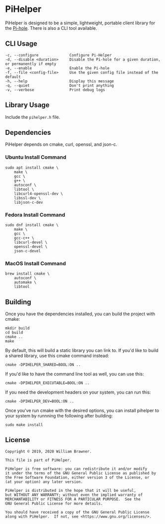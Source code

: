 # PiHelper

PiHelper is designed to be a simple, lightweight, portable client library for the
[Pi-hole](https://pi-hole.net/). There is also a CLI tool available.

## CLI Usage

    -c, --configure              Configure Pi-Helper
    -d, --disable <duration>     Disable the Pi-hole for a given duration, or permanently if empty
    -e, --enable                 Enable the Pi-hole
    -f, --file <config-file>     Use the given config file instead of the default
    -h, --help                   Display this message
    -q, --quiet                  Don't print anything
    -v, --verbose                Print debug logs

## Library Usage

Include the `pihelper.h` file.

## Dependencies

PiHelper depends on cmake, curl, openssl, and json-c.

### Ubuntu Install Command

    sudo apt install cmake \
        make \
        gcc \
        g++ \
        autoconf \
        libtool \
        libcurl4-openssl-dev \
        libssl-dev \
        libjson-c-dev

### Fedora Install Command

    sudo dnf install cmake \
        make \
        gcc \
        gcc-c++ \
        libcurl-devel \
        openssl-devel \
        json-c-devel

### MacOS Install Command

    brew install cmake \
        autoconf \
        automake \
        libtool

## Building

Once you have the dependencies installed, you can build the project with cmake:

    mkdir build
    cd build
    cmake ..
    make

By default, this will build a static library you can link to. If you'd like to build a shared library, use
this cmake command instead:

    cmake -DPIHELPER_SHARED=BOOL:ON ..

If you'd like to have the command line tool as well, you can use this:

    cmake -DPIHELPER_EXECUTABLE=BOOL:ON ..

If you need the development headers on your system, you can run this:

    cmake -DPIHELPER_DEV=BOOL:ON ..

Once you've run cmake with the desired options, you can install pihelper to your system by runnning the
following after building:

    sudo make install

## License

    Copyright © 2019, 2020 William Brawner.

    This file is part of PiHelper.

    PiHelper is free software: you can redistribute it and/or modify
    it under the terms of the GNU General Public License as published by
    the Free Software Foundation, either version 3 of the License, or
    (at your option) any later version.

    PiHelper is distributed in the hope that it will be useful,
    but WITHOUT ANY WARRANTY; without even the implied warranty of
    MERCHANTABILITY or FITNESS FOR A PARTICULAR PURPOSE.  See the
    GNU General Public License for more details.

    You should have received a copy of the GNU General Public License
    along with PiHelper.  If not, see <https://www.gnu.org/licenses/>.

